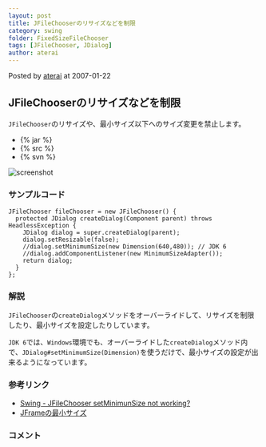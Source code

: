 ```yaml
---
layout: post
title: JFileChooserのリサイズなどを制限
category: swing
folder: FixedSizeFileChooser
tags: [JFileChooser, JDialog]
author: aterai
---
```


Posted by [aterai](http://terai.xrea.jp/aterai.html) at 2007-01-22

## JFileChooserのリサイズなどを制限
`JFileChooser`のリサイズや、最小サイズ以下へのサイズ変更を禁止します。

- {% jar %}
- {% src %}
- {% svn %}

<!-- dummy comment line for breaking list -->

![screenshot](https://lh6.googleusercontent.com/_9Z4BYR88imo/TQTM16q-C_I/AAAAAAAAAZ0/i21vjp9vPjc/s800/FixedSizeFileChooser.png)

### サンプルコード
<pre class="prettyprint"><code>JFileChooser fileChooser = new JFileChooser() {
  protected JDialog createDialog(Component parent) throws HeadlessException {
    JDialog dialog = super.createDialog(parent);
    dialog.setResizable(false);
    //dialog.setMinimumSize(new Dimension(640,480)); // JDK 6
    //dialog.addComponentListener(new MinimumSizeAdapter());
    return dialog;
  }
};
</code></pre>

### 解説
`JFileChooser`の`createDialog`メソッドをオーバーライドして、リサイズを制限したり、最小サイズを設定したりしています。

`JDK 6`では、`Windows`環境でも、オーバーライドした`createDialog`メソッド内で、`JDialog#setMinimumSize(Dimension)`を使うだけで、最小サイズの設定が出来るようになっています。

### 参考リンク
- [Swing - JFileChooser setMinimunSize not working?](https://forums.oracle.com/thread/1374445)
- [JFrameの最小サイズ](http://terai.xrea.jp/Swing/MinimumFrame.html)

<!-- dummy comment line for breaking list -->

### コメント
